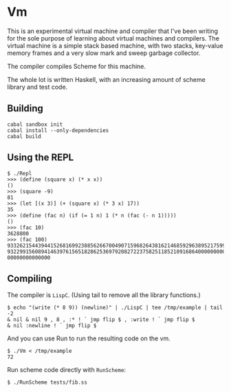 # Vm

This is an experimental virtual machine and compiler that I've been writing for
the sole purpose of learning about virtual machines and compilers. The virtual
machine is a simple stack based machine, with two stacks, key-value memory
frames and a very slow mark and sweep garbage collector.

The compiler compiles Scheme for this machine.

The whole lot is written Haskell, with an increasing amount of scheme library
and test code.

## Building

```
cabal sandbox init
cabal install --only-dependencies
cabal build
```

## Using the REPL


```
$ ./Repl
>>> (define (square x) (* x x))
()
>>> (square -9)
81
>>> (let [(x 3)] (+ (square x) (* 3 x) 17))
35
>>> (define (fac n) (if (= 1 n) 1 (* n (fac (- n 1)))))
()
>>> (fac 10)
3628800
>>> (fac 100)
933262154439441526816992388562667004907159682643816214685929638952175999\
932299156089414639761565182862536979208272237582511852109168640000000000\
00000000000000
```

## Compiling

The compiler is ```LispC```. (Using tail to remove all the library functions.)

```
$ echo "(write (* 8 9)) (newline)" | ./LispC | tee /tmp/example | tail -2
& nil & nil 9 , 8 , :* ! ` jmp flip $ , :write ! ` jmp flip $
& nil :newline ! ` jmp flip $
```

And you can use Run to run the resulting code on the vm.

```
$ ./Vm < /tmp/example 
72
```

Run scheme code directly with ```RunScheme```:

```
$ ./RunScheme tests/fib.ss
```

